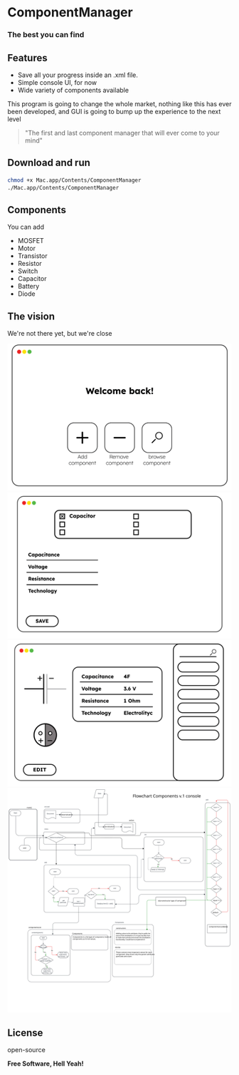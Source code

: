 # ComponentManager
### The best you can find



## Features

- Save all your progress inside an .xml file.
- Simple console UI, for now
- Wide variety of components available

This program is going to change the whole market, nothing like this has ever been developed, and GUI is going to bump up the experience to the next level

> "The first and last component manager that will ever come to your mind"

## Download and run

```sh
chmod +x Mac.app/Contents/ComponentManager
./Mac.app/Contents/ComponentManager
```
## Components
   You can add
   - MOSFET
   - Motor
   - Transistor
   - Resistor
   - Switch
   - Capacitor
   - Battery
   - Diode
## The vision
We're not there yet, but we're close

![alt text](https://github.com/matys2022/ComponentProject/blob/main/art1.png?raw=true)
![alt text](https://github.com/matys2022/ComponentProject/blob/main/art2.png?raw=true)
![alt text](https://github.com/matys2022/ComponentProject/blob/main/art3.png?raw=true)
![alt text](https://github.com/matys2022/ComponentProject/blob/main/FlowchartV.1.svg)

## License

open-source

**Free Software, Hell Yeah!**
